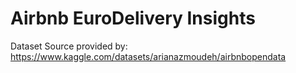 # Airbnb EuroDelivery Insights
Dataset Source provided by:
https://www.kaggle.com/datasets/arianazmoudeh/airbnbopendata

